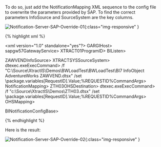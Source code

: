 
To do so, just add the NotificationMapping XML sequence to the config file to overwrite the parameters provided by SAP. To find the correct parameters InfoSource and SourceSystem are the key columns.

![Notification-Server-SAP-Override-01](/img/content/Notification-Server-SAP-Override-01.png){:class="img-responsive" }



{% highlight xml %}

<xml version="1.0" standalone="yes"?>
<BINotificationConfigBase xmlns="http://tempuri.org/BINotificationConfig.xsd">
  <BIListen>
    <Host>GARGIHost>
    <GatewayService>sapgw57GatewayService>
    <ProgramID>XTRACT01ProgramID>
  BIListen>
  
  <NotificationMapping>
    <InfoSource>ZAWVENDInfoSource>
    <SourceSystem>XTRACTSYSSourceSystem>
    <ExecCommand>dtexec.exeExecCommand>
    <CommandArgs>/f "C:\Source\XtractIS\Demos\BWLoadTest\BWLoadTest\BI7 InfoObject AdventureWorks ZAWVEND.dtsx" /set \package.variables[RequestID].Value;%REQUESTID%CommandArgs>
  NotificationMapping>   
  
  <OHSMapping>
    <OHSDestination>ZTH03OHSDestination>
    <ExecCommand>dtexec.exeExecCommand>
    <CommandArgs>/f "c:\Source\XtractIS\Demos\ZTH03.dtsx" /set \package.variables[RequestID].Value;%REQUESTID%CommandArgs>
  OHSMapping>
  
BINotificationConfigBase>

{% endhighlight %}

Here is the result:

![Notification-Server-SAP-Override-02](/img/content/Notification-Server-SAP-Override-02.png){:class="img-responsive" }

